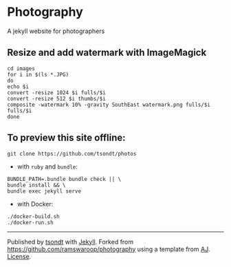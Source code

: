# Photography
A jekyll website for photographers

## Resize and add watermark with ImageMagick
```
cd images
for i in $(ls *.JPG)
do
echo $i
convert -resize 1024 $i fulls/$i
convert -resize 512 $i thumbs/$i
composite -watermark 10% -gravity SouthEast watermark.png fulls/$i fulls/$i
done
```

## To preview this site offline:
```
git clone https://github.com/tsondt/photos
```
* with `ruby` and `bundle`:
```
BUNDLE_PATH=.bundle bundle check || \
bundle install && \
bundle exec jekyll serve
```
* with Docker:
```
./docker-build.sh
./docker-run.sh
```
---
Published by [tsondt](https://github.com/tsondt) with [Jekyll](https://github.com/jekyll/jekyll).
Forked from https://github.com/ramswaroop/photography using a template from [AJ](https://twitter.com/ajlkn). [License](LICENSE).
